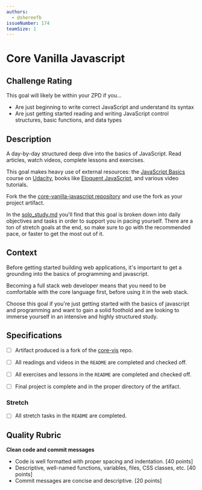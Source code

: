 ```yaml
---
authors:
  - @shereefb
issueNumber: 174
teamSize: 1
---
```


# Core Vanilla Javascript

## Challenge Rating

This goal will likely be within your ZPD if you...

- Are just beginning to write correct JavaScript and understand its syntax
- Are just getting started reading and writing JavaScript control structures, basic functions, and data types

## Description

A day-by-day structured deep dive into the basics of JavaScript. Read articles, watch videos, complete lessons and exercises.

This goal makes heavy use of external resources: the [JavaScript Basics](https://www.udacity.com/course/javascript-basics--ud804) course on [Udacity](https://www.udacity.com/), books like [Eloquent JavaScript](http://eloquentjavascript.net), and various video tutorials.

Fork the the [core-vanilla-javascript repository][core-vjs] and use the fork as your project artifact.

In the [solo_study.md][core-vjs-readme] you'll find that this goal is broken down into daily objectives and tasks in order to support you in pacing yourself. There are a ton of stretch goals at the end, so make sure to go with the recommended pace, or faster to get the most out of it.

## Context

Before getting started building web applications, it's important to get a grounding into the basics of programming and javascript.

Becoming a full stack web developer means that you need to be comfortable with the core language first, before using it in the web stack.

Choose this goal if you're just getting started with the basics of javascript and programming and want to gain a solid foothold and are looking to immerse yourself in an intensive and highly structured study.

## Specifications

- [ ] Artifact produced is a fork of the [core-vjs][core-vjs] repo.
- [ ] All readings and videos in the `README` are completed and checked off.
- [ ] All exercises and lessons in the `README` are completed and checked off.
- [ ] Final project is complete and in the proper directory of the artifact.


### Stretch

- [ ] All stretch tasks in the `README` are completed.

## Quality Rubric

**Clean code and commit messages**
- Code is well formatted with proper spacing and indentation. [40 points]
- Descriptive, well-named functions, variables, files, CSS classes, etc. [40 points]
- Commit messages are concise and descriptive. [20 points]

[core-vjs]: https://github.com/GuildCrafts/core-vanilla-javascript
[core-vjs-readme]: https://github.com/GuildCrafts/core-vanilla-javascript/blob/master/solo_study.md
